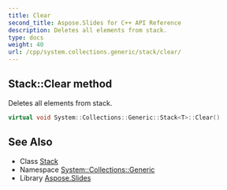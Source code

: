 ```yaml
---
title: Clear
second_title: Aspose.Slides for C++ API Reference
description: Deletes all elements from stack.
type: docs
weight: 40
url: /cpp/system.collections.generic/stack/clear/
---
```

## Stack::Clear method


Deletes all elements from stack.

```cpp
virtual void System::Collections::Generic::Stack<T>::Clear()
```

## See Also

* Class [Stack](../)
* Namespace [System::Collections::Generic](../../)
* Library [Aspose.Slides](../../../)
